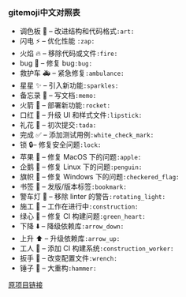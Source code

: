 ### gitemoji中文对照表
- 调色板 :art: – 改进结构和代码格式```:art:```
- 闪电 :zap: – 优化性能 ```:zap:```
- 火焰 :fire: – 移除代码或文件```:fire:```
- bug :bug: – 修复 bug```:bug:```
- 救护车 :ambulance: – 紧急修复```:ambulance:```
- 星星 :sparkles: – 引入新功能```:sparkles:```
- 备忘录 :memo: – 写文档```:memo:```
- 火箭 :rocket: – 部署新功能```:rocket:```
- 口红 :lipstick: – 升级 UI 和样式文件```:lipstick:```
- 礼花 :tada: – 初次提交```:tada:```
- 完成 :white_check_mark: – 添加测试用例```:white_check_mark:```
- 锁 :lock:– 修复安全问题```:lock:```
- 苹果 :apple: – 修复 MacOS 下的问题```:apple:```
- 企鹅 :penguin: – 修复 Linux 下的问题```:penguin:```
- 旗帜 :checkered_flag: – 修复 Windows 下的问题```:checkered_flag:```
- 书签 :bookmark: – 发版/版本标签```:bookmark:```
- 警车灯 :rotating_light: – 移除 linter 的警告```:rotating_light:```
- 施工 :construction: – 工作在进行中```:construction:```
- 绿心 :green_heart: – 修复 CI 构建问题```:green_heart:```
- 下降 :arrow_down: – 降级依赖库```:arrow_down:```
- 上升 :arrow_up: – 升级依赖库```:arrow_up:```
- 工人 :construction_worker: – 添加 CI 构建系统```:construction_worker:```
- 扳手 :wrench: – 改变配置文件```:wrench:```
- 锤子 :hammer: – 大重构```:hammer:```


[原项目链接](https://gitmoji.carloscuesta.me/)